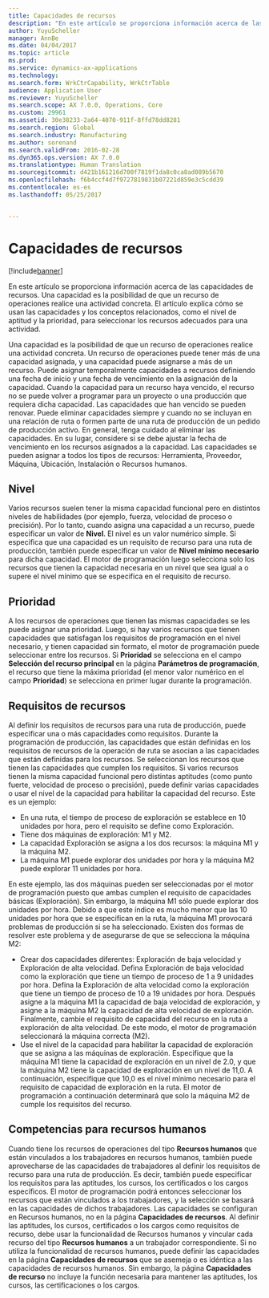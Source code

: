```yaml
---
title: Capacidades de recursos
description: "En este artículo se proporciona información acerca de las capacidades de recursos. Una capacidad es la posibilidad de que un recurso de operaciones realice una actividad concreta. El artículo explica cómo se usan las capacidades y los conceptos relacionados, como el nivel de aptitud y la prioridad, para seleccionar los recursos adecuados para una actividad."
author: YuyuScheller
manager: AnnBe
ms.date: 04/04/2017
ms.topic: article
ms.prod: 
ms.service: dynamics-ax-applications
ms.technology: 
ms.search.form: WrkCtrCapability, WrkCtrTable
audience: Application User
ms.reviewer: YuyuScheller
ms.search.scope: AX 7.0.0, Operations, Core
ms.custom: 29961
ms.assetid: 30e38233-2a64-4070-911f-8ffd78dd8281
ms.search.region: Global
ms.search.industry: Manufacturing
ms.author: sorenand
ms.search.validFrom: 2016-02-28
ms.dyn365.ops.version: AX 7.0.0
ms.translationtype: Human Translation
ms.sourcegitcommit: d421b161216d700f7819f1da8c0ca8ad089b5670
ms.openlocfilehash: f6b4ccf4d7f9727819831b07221d859e3c5cdd39
ms.contentlocale: es-es
ms.lasthandoff: 05/25/2017


---
```


# <a name="resource-capabilities"></a>Capacidades de recursos

[!include[banner](../includes/banner.md)]


En este artículo se proporciona información acerca de las capacidades de recursos. Una capacidad es la posibilidad de que un recurso de operaciones realice una actividad concreta. El artículo explica cómo se usan las capacidades y los conceptos relacionados, como el nivel de aptitud y la prioridad, para seleccionar los recursos adecuados para una actividad.

Una capacidad es la posibilidad de que un recurso de operaciones realice una actividad concreta. Un recurso de operaciones puede tener más de una capacidad asignada, y una capacidad puede asignarse a más de un recurso. Puede asignar temporalmente capacidades a recursos definiendo una fecha de inicio y una fecha de vencimiento en la asignación de la capacidad. Cuando la capacidad para un recurso haya vencido, el recurso no se puede volver a programar para un proyecto o una producción que requiera dicha capacidad. Las capacidades que han vencido se pueden renovar. Puede eliminar capacidades siempre y cuando no se incluyan en una relación de ruta o formen parte de una ruta de producción de un pedido de producción activo. En general, tenga cuidado al eliminar las capacidades. En su lugar, considere si se debe ajustar la fecha de vencimiento en los recursos asignados a la capacidad. Las capacidades se pueden asignar a todos los tipos de recursos: Herramienta, Proveedor, Máquina, Ubicación, Instalación o Recursos humanos.

## <a name="level"></a>Nivel
Varios recursos suelen tener la misma capacidad funcional pero en distintos niveles de habilidades (por ejemplo, fuerza, velocidad de proceso o precisión). Por lo tanto, cuando asigna una capacidad a un recurso, puede especificar un valor de **Nivel**. El nivel es un valor numérico simple. Si especifica que una capacidad es un requisito de recurso para una ruta de producción, también puede especificar un valor de **Nivel mínimo necesario** para dicha capacidad. El motor de programación luego selecciona solo los recursos que tienen la capacidad necesaria en un nivel que sea igual a o supere el nivel mínimo que se especifica en el requisito de recurso.

## <a name="priority"></a>Prioridad
A los recursos de operaciones que tienen las mismas capacidades se les puede asignar una prioridad. Luego, si hay varios recursos que tienen capacidades que satisfagan los requisitos de programación en el nivel necesario, y tienen capacidad sin formato, el motor de programación puede seleccionar entre los recursos. Si **Prioridad** se selecciona en el campo **Selección del recurso principal** en la página **Parámetros de programación**, el recurso que tiene la máxima prioridad (el menor valor numérico en el campo **Prioridad**) se selecciona en primer lugar durante la programación.

## <a name="resource-requirements"></a>Requisitos de recursos
Al definir los requisitos de recursos para una ruta de producción, puede especificar una o más capacidades como requisitos. Durante la programación de producción, las capacidades que están definidas en los requisitos de recursos de la operación de ruta se asocian a las capacidades que están definidas para los recursos. Se seleccionan los recursos que tienen las capacidades que cumplen los requisitos. Si varios recursos tienen la misma capacidad funcional pero distintas aptitudes (como punto fuerte, velocidad de proceso o precisión), puede definir varias capacidades o usar el nivel de la capacidad para habilitar la capacidad del recurso. Este es un ejemplo:

-   En una ruta, el tiempo de proceso de exploración se establece en 10 unidades por hora, pero el requisito se define como Exploración.
-   Tiene dos máquinas de exploración: M1 y M2.
-   La capacidad Exploración se asigna a los dos recursos: la máquina M1 y la máquina M2.
-   La máquina M1 puede explorar dos unidades por hora y la máquina M2 puede explorar 11 unidades por hora.

En este ejemplo, las dos máquinas pueden ser seleccionadas por el motor de programación puesto que ambas cumplen el requisito de capacidades básicas (Exploración). Sin embargo, la máquina M1 sólo puede explorar dos unidades por hora. Debido a que este índice es mucho menor que las 10 unidades por hora que se especifican en la ruta, la máquina M1 provocará problemas de producción si se ha seleccionado. Existen dos formas de resolver este problema y de asegurarse de que se selecciona la máquina M2:

-   Crear dos capacidades diferentes: Exploración de baja velocidad y Exploración de alta velocidad. Defina Exploración de baja velocidad como la exploración que tiene un tiempo de proceso de 1 a 9 unidades por hora. Defina la Exploración de alta velocidad como la exploración que tiene un tiempo de proceso de 10 a 19 unidades por hora. Después asigne a la máquina M1 la capacidad de baja velocidad de exploración, y asigne a la máquina M2 la capacidad de alta velocidad de exploración. Finalmente, cambie el requisito de capacidad del recurso en la ruta a exploración de alta velocidad. De este modo, el motor de programación seleccionará la máquina correcta (M2).
-   Use el nivel de la capacidad para habilitar la capacidad de exploración que se asigna a las máquinas de exploración. Especifique que la máquina M1 tiene la capacidad de exploración en un nivel de 2.0, y que la máquina M2 tiene la capacidad de exploración en un nivel de 11,0. A continuación, especifique que 10,0 es el nivel mínimo necesario para el requisito de capacidad de exploración en la ruta. El motor de programación a continuación determinará que solo la máquina M2 de cumple los requisitos del recurso.

## <a name="competencies-for-human-resources"></a>Competencias para recursos humanos
Cuando tiene los recursos de operaciones del tipo **Recursos humanos** que están vinculados a los trabajadores en recursos humanos, también puede aprovecharse de las capacidades de trabajadores al definir los requisitos de recurso para una ruta de producción. Es decir, también puede especificar los requisitos para las aptitudes, los cursos, los certificados o los cargos específicos. El motor de programación podrá entonces seleccionar los recursos que están vinculados a los trabajadores, y la selección se basará en las capacidades de dichos trabajadores. Las capacidades se configuran en Recursos humanos, no en la página **Capacidades de recursos**. Al definir las aptitudes, los cursos, certificados o los cargos como requisitos de recurso, debe usar la funcionalidad de Recursos humanos y vincular cada recurso del tipo **Recursos humanos** a un trabajador correspondiente. Si no utiliza la funcionalidad de recursos humanos, puede definir las capacidades en la página **Capacidades de recursos** que se asemeja o es idéntica a las capacidades de recursos humanos. Sin embargo, la página **Capacidades de recurso** no incluye la función necesaria para mantener las aptitudes, los cursos, las certificaciones o los cargos.




